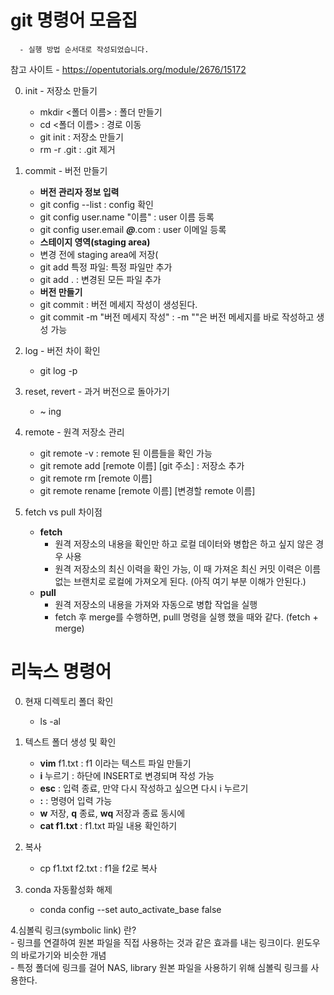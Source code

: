 # git 명령어 모음집
      - 실행 방법 순서대로 작성되었습니다.
      
참고 사이트
      - https://opentutorials.org/module/2676/15172
      
0. init - 저장소 만들기
      - mkdir <폴더 이름>    : 폴더 만들기
      - cd <폴더 이름>       : 경로 이동
      - git init            : 저장소 만들기
      - rm -r .git : .git 제거



1. commit - 버전 만들기
      - **버전 관리자 정보 입력**
      - git config --list : config 확인
      - git config user.name "이름" : user 이름 등록
      - git config user.email ***@***.com : user 이메일 등록
      - **스테이지 영역(staging area)**
      - 변경 전에 staging area에 저장(
      - git add 특정 파일: 특정 파일만 추가
      - git add . : 변경된 모든 파일 추가
      - **버전 만들기**
      - git commit : 버전 메세지 작성이 생성된다.
      - git commit -m "버전 메세지 작성" : -m ""은 버전 메세지를 바로 작성하고 생성 가능
2. log - 버전 차이 확인
      - git log -p 


3. reset, revert - 과거 버전으로 돌아가기
      - ~ ing

5. remote - 원격 저장소 관리
    - git remote -v : remote 된 이름들을 확인 가능
    - git remote add [remote 이름] [git 주소] : 저장소 추가 
    - git remote rm [remote 이름]
    - git remote rename [remote 이름] [변경할 remote 이름]


4. fetch vs pull 차이점<br/>
    - **fetch**
        - 원격 저장소의 내용을 확인만 하고 로컬 데이터와 병합은 하고 싶지 않은 경우 사용
        - 원격 저장소의 최신 이력을 확인 가능, 이 때 가져온 최신 커밋 이력은 이름 없는 브랜치로 로컬에 가져오게 된다. (아직 여기 부분 이해가 안된다.)
    - **pull**
        - 원격 저장소의 내용을 가져와 자동으로 병합 작업을 실행
        - fetch 후 merge를 수행하면, pulll 명령을 실행 했을 때와 같다. (fetch + merge)


# 리눅스 명령어
0. 현재 디렉토리 폴더 확인
      - ls -al


1. 텍스트 폴더 생성 및 확인
      - **vim** f1.txt : f1 이라는 텍스트 파일 만들기
      - **i** 누르기 : 하단에 INSERT로 변경되며 작성 가능
      - **esc** : 입력 종료, 만약 다시 작성하고 싶으면 다시 i 누르기
      - **:** : 명령어 입력 가능
      - **w** 저장, **q** 종료, **wq** 저장과 종료 동시에
      - **cat f1.txt** : f1.txt 파일 내용 확인하기


2. 복사 
      - cp f1.txt f2.txt : f1을 f2로 복사

3. conda 자동활성화 해제
      - conda config --set auto_activate_base false

4.심볼릭 링크(symbolic link) 란?   
      - 링크를 연결하여 원본 파일을 직접 사용하는 것과 같은 효과를 내는 링크이다.  윈도우의 바로가기와 비슷한 개념   
      - 특정 폴더에 링크를 걸어 NAS, library 원본 파일을 사용하기 위해 심볼릭 링크를 사용한다.   


